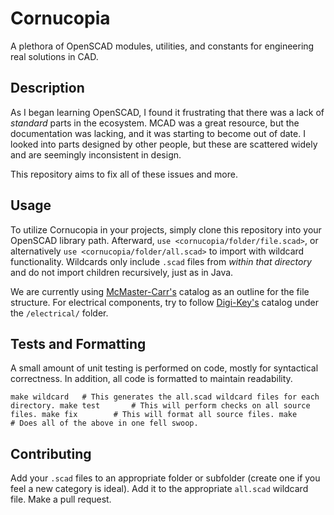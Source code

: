 # Cornucopia
A plethora of OpenSCAD modules, utilities, and constants for engineering real solutions in CAD.

## Description

As I began learning OpenSCAD, I found it frustrating that there was a lack of _standard_ parts in the ecosystem. MCAD was a great resource, but the documentation was lacking, and it was starting to become out of date. I looked into parts designed by other people, but these are scattered widely and are seemingly inconsistent in design.

This repository aims to fix all of these issues and more.

## Usage

To utilize Cornucopia in your projects, simply clone this repository into your OpenSCAD library path. Afterward, `use <cornucopia/folder/file.scad>`, or alternatively ``use <cornucopia/folder/all.scad>`` to import with wildcard functionality. Wildcards only include `.scad` files from *within that directory* and do not import children recursively, just as in Java.

We are currently using [McMaster-Carr's](https://www.mcmaster.com/) catalog as an outline for the file structure. For electrical components, try to follow [Digi-Key's](https://www.digikey.com/) catalog under the `/electrical/` folder.

## Tests and Formatting

A small amount of unit testing is performed on code, mostly for syntactical correctness. In addition, all code is formatted to maintain readability.

``
make wildcard   # This generates the all.scad wildcard files for each directory.
make test       # This will perform checks on all source files.
make fix        # This will format all source files.
make            # Does all of the above in one fell swoop.
``

## Contributing

Add your `.scad` files to an appropriate folder or subfolder (create one if you feel a new category is ideal). Add it to the appropriate `all.scad` wildcard file. Make a pull request.
